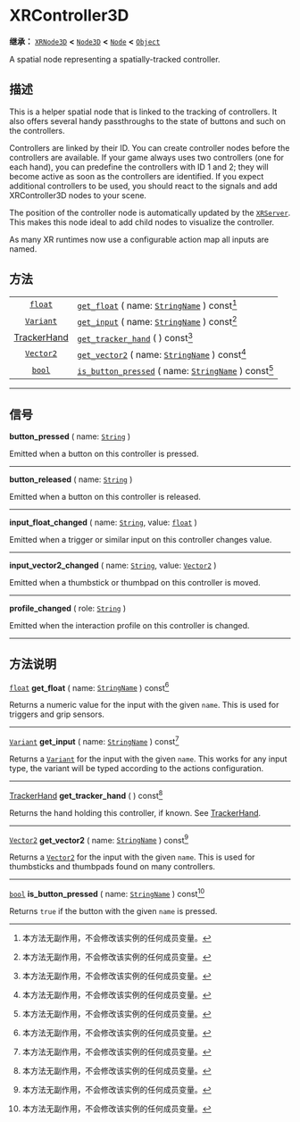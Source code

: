 <!-- ⚠ 请勿编辑本文件 ⚠ -->
<!-- 本文档使用脚本从 WeDot 引擎源码仓库生成。 -->
<!-- 生成脚本：https://github.com/WeDot-Engine/WeDot/tree/4.3/doc/tools/make_md.py； -->
<!-- 原文件：https://github.com/WeDot-Engine/WeDot/tree/4.3/doc/classes/XRController3D.xml。 -->

<div id="_class_xrcontroller3d"></div>

# XRController3D

**继承：** [`XRNode3D`](class_xrnode3d.md) **<** [`Node3D`](class_node3d.md) **<** [`Node`](class_node.md) **<** [`Object`](class_object.md)

A spatial node representing a spatially-tracked controller.

## 描述

This is a helper spatial node that is linked to the tracking of controllers. It also offers several handy passthroughs to the state of buttons and such on the controllers.

Controllers are linked by their ID. You can create controller nodes before the controllers are available. If your game always uses two controllers (one for each hand), you can predefine the controllers with ID 1 and 2; they will become active as soon as the controllers are identified. If you expect additional controllers to be used, you should react to the signals and add XRController3D nodes to your scene.

The position of the controller node is automatically updated by the [`XRServer`](class_xrserver.md). This makes this node ideal to add child nodes to visualize the controller.

As many XR runtimes now use a configurable action map all inputs are named.

## 方法

|||
|:-:|:--|
| [`float`](class_float.md)                            | [`get_float`](#class_xrcontroller3d_method_get_float) ( name: [`StringName`](class_stringname.md) ) const[^const]                 |
| [`Variant`](class_variant.md)                        | [`get_input`](#class_xrcontroller3d_method_get_input) ( name: [`StringName`](class_stringname.md) ) const[^const]                 |
| [TrackerHand](#enum_xrpositionaltracker_trackerhand) | [`get_tracker_hand`](#class_xrcontroller3d_method_get_tracker_hand) ( ) const[^const]                                             |
| [`Vector2`](class_vector2.md)                        | [`get_vector2`](#class_xrcontroller3d_method_get_vector2) ( name: [`StringName`](class_stringname.md) ) const[^const]             |
| [`bool`](class_bool.md)                              | [`is_button_pressed`](#class_xrcontroller3d_method_is_button_pressed) ( name: [`StringName`](class_stringname.md) ) const[^const] |

<!-- rst-class:: classref-section-separator -->

---

## 信号

<div id="_class_class_xrcontroller3d_signal_button_pressed"></div>

**button_pressed** ( name: [`String`](class_string.md) ) <div id="class_xrcontroller3d_signal_button_pressed"></div>

Emitted when a button on this controller is pressed.

<!-- rst-class:: classref-item-separator -->

---

<div id="_class_class_xrcontroller3d_signal_button_released"></div>

**button_released** ( name: [`String`](class_string.md) ) <div id="class_xrcontroller3d_signal_button_released"></div>

Emitted when a button on this controller is released.

<!-- rst-class:: classref-item-separator -->

---

<div id="_class_class_xrcontroller3d_signal_input_float_changed"></div>

**input_float_changed** ( name: [`String`](class_string.md), value: [`float`](class_float.md) ) <div id="class_xrcontroller3d_signal_input_float_changed"></div>

Emitted when a trigger or similar input on this controller changes value.

<!-- rst-class:: classref-item-separator -->

---

<div id="_class_class_xrcontroller3d_signal_input_vector2_changed"></div>

**input_vector2_changed** ( name: [`String`](class_string.md), value: [`Vector2`](class_vector2.md) ) <div id="class_xrcontroller3d_signal_input_vector2_changed"></div>

Emitted when a thumbstick or thumbpad on this controller is moved.

<!-- rst-class:: classref-item-separator -->

---

<div id="_class_class_xrcontroller3d_signal_profile_changed"></div>

**profile_changed** ( role: [`String`](class_string.md) ) <div id="class_xrcontroller3d_signal_profile_changed"></div>

Emitted when the interaction profile on this controller is changed.

<!-- rst-class:: classref-section-separator -->

---

## 方法说明

<div id="_class_xrcontroller3d_method_get_float"></div>

[`float`](class_float.md) **get_float** ( name: [`StringName`](class_stringname.md) ) const[^const]<div id="class_xrcontroller3d_method_get_float"></div>

Returns a numeric value for the input with the given `name`. This is used for triggers and grip sensors.

<!-- rst-class:: classref-item-separator -->

---

<div id="_class_xrcontroller3d_method_get_input"></div>

[`Variant`](class_variant.md) **get_input** ( name: [`StringName`](class_stringname.md) ) const[^const]<div id="class_xrcontroller3d_method_get_input"></div>

Returns a [`Variant`](class_variant.md) for the input with the given `name`. This works for any input type, the variant will be typed according to the actions configuration.

<!-- rst-class:: classref-item-separator -->

---

<div id="_class_xrcontroller3d_method_get_tracker_hand"></div>

[TrackerHand](#enum_xrpositionaltracker_trackerhand) **get_tracker_hand** ( ) const[^const]<div id="class_xrcontroller3d_method_get_tracker_hand"></div>

Returns the hand holding this controller, if known. See [TrackerHand](#enum_xrpositionaltracker_trackerhand).

<!-- rst-class:: classref-item-separator -->

---

<div id="_class_xrcontroller3d_method_get_vector2"></div>

[`Vector2`](class_vector2.md) **get_vector2** ( name: [`StringName`](class_stringname.md) ) const[^const]<div id="class_xrcontroller3d_method_get_vector2"></div>

Returns a [`Vector2`](class_vector2.md) for the input with the given `name`. This is used for thumbsticks and thumbpads found on many controllers.

<!-- rst-class:: classref-item-separator -->

---

<div id="_class_xrcontroller3d_method_is_button_pressed"></div>

[`bool`](class_bool.md) **is_button_pressed** ( name: [`StringName`](class_stringname.md) ) const[^const]<div id="class_xrcontroller3d_method_is_button_pressed"></div>

Returns `true` if the button with the given `name` is pressed.

[^virtual]: 本方法通常需要用户覆盖才能生效。
[^const]: 本方法无副作用，不会修改该实例的任何成员变量。
[^vararg]: 本方法除了能接受在此处描述的参数外，还能够继续接受任意数量的参数。
[^constructor]: 本方法用于构造某个类型。
[^static]: 调用本方法无需实例，可直接使用类名进行调用。
[^operator]: 本方法描述的是使用本类型作为左操作数的有效运算符。
[^bitfield]: 这个值是由下列位标志构成位掩码的整数。
[^void]: 无返回值。
